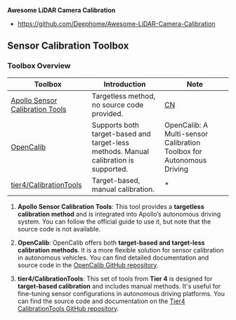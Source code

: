 **Awesome LiDAR Camera Calibration**

* https://github.com/Deephome/Awesome-LiDAR-Camera-Calibration


## Sensor Calibration Toolbox

### Toolbox Overview

| **Toolbox** | **Introduction** | **Note** |
|-------------|------------------|----------|
| [Apollo Sensor Calibration Tools](https://github.com/ApolloAuto/apollo/blob/master/docs/quickstart/apollo_2_0_sensor_calibration_guide.md) | Targetless method, no source code provided. | [CN](https://blog.csdn.net/learning_tortosie/article/details/82351553?utm_medium=distribute.pc_relevant.none-task-blog-baidujs_baidulandingword-0&spm=1001.2101.3001.4242) |
| [OpenCalib](https://github.com/PJLab-ADG/SensorsCalibration) | Supports both target-based and target-less methods. Manual calibration is supported. | OpenCalib: A Multi-sensor Calibration Toolbox for Autonomous Driving |
| [tier4/CalibrationTools](https://github.com/tier4/CalibrationTools) | Target-based, manual calibration. | * |


1. **Apollo Sensor Calibration Tools**: This tool provides a **targetless calibration method** and is integrated into Apollo’s autonomous driving system. You can follow the official guide to use it, but note that the source code is not available.
   
2. **OpenCalib**: OpenCalib offers both **target-based and target-less calibration methods**. It is a more flexible solution for sensor calibration in autonomous vehicles. You can find detailed documentation and source code in the [OpenCalib GitHub repository](https://github.com/PJLab-ADG/SensorsCalibration).

3. **tier4/CalibrationTools**: This set of tools from **Tier 4** is designed for **target-based calibration** and includes manual methods. It's useful for fine-tuning sensor configurations in autonomous driving platforms. You can find the source code and documentation on the [Tier4 CalibrationTools GitHub repository](https://github.com/tier4/CalibrationTools).

